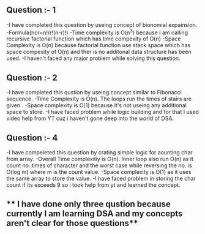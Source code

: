 ## **Question :- 1**
-I have completed this question by useing concept of bionomial expainsion.
-Formula(ncr=n!/r!(n-r)!)
-Time complexity is O(n<sup>3</sup>) because I am calling recursive factorial function which has time compexity  of O(n)
-Space Complexity is O(n) because factorial function use stack space which has space compexity of O(n) and ther is no additonal data structure has been used.
-I haven't faced any major problem while solving this question.

## **Question :- 2**
-I have completed this qustion by useing concept similar to Fibonacci sequence.
-Time Complexity is O(n). The loops run the times of stairs are given . 
-Space complexity is O(1) because it's not useing any additional space to store.
-I have faced problem while logic building and for that I used video help from YT cuz i haven't gone deep into the world of DSA.

 ## **Question :- 4**
-I have compeleted this question by crating simple logic for aounting char from array.
-Overall Time complexitiy is O(n). Inner loop also run O(n) as it count no. times of character and the worst case while reversing the no. is O(log m) where m is the count value.
-Space complexity is O(1) as it uses the same array to store the value.
-I have faced problem in storing the char count if its exceeds 9 so i took help from yt and learned the concept.

## ** I have done only three qustion because currently I am learning DSA and my concepts aren't clear for those questions**